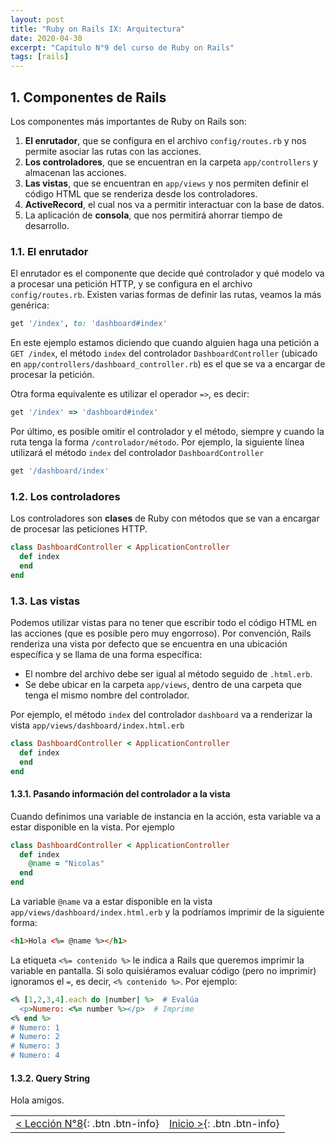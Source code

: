 ```yaml
---
layout: post
title: "Ruby on Rails IX: Arquitectura"
date: 2020-04-30
excerpt: "Capítulo N°9 del curso de Ruby on Rails"
tags: [rails]
---
```


## 1. Componentes de Rails

Los componentes más importantes de Ruby on Rails son:

1. **El enrutador**, que se configura en el archivo `config/routes.rb` y nos permite asociar las rutas con las acciones.
2. **Los controladores**, que se encuentran en la carpeta `app/controllers` y almacenan las acciones.
3. **Las vistas**, que se encuentran en `app/views` y nos permiten definir el código HTML que se renderiza desde los controladores.
4. **ActiveRecord**, el cual nos va a permitir interactuar con la base de datos.
5. La aplicación de **consola**, que nos permitirá ahorrar tiempo de desarrollo.

### 1.1. El enrutador

El enrutador es el componente que decide qué controlador y qué modelo va a procesar una petición HTTP, y se configura en el archivo `config/routes.rb`. Existen varias formas de definir las rutas, veamos la más genérica:

``` rb
get '/index', to: 'dashboard#index'
```

En este ejemplo estamos diciendo que cuando alguien haga una petición a `GET /index`, el método `index` del controlador `DashboardController` (ubicado en `app/controllers/dashboard_controller.rb`) es el que se va a encargar de procesar la petición.

Otra forma equivalente es utilizar el operador `=>`, es decir:

``` rb
get '/index' => 'dashboard#index'
```

Por último, es posible omitir el controlador y el método, siempre y cuando la ruta tenga la forma `/controlador/método`. Por ejemplo, la siguiente línea utilizará el método `index` del controlador `DashboardController`

``` rb
get '/dashboard/index'
```

### 1.2. Los controladores

Los controladores son **clases** de Ruby con métodos que se van a encargar de procesar las peticiones HTTP.

``` rb
class DashboardController < ApplicationController
  def index
  end
end
```

### 1.3. Las vistas

Podemos utilizar vistas para no tener que escribir todo el código HTML en las acciones (que es posible pero muy engorroso). Por convención, Rails renderiza una vista por defecto que se encuentra en una ubicación específica y se llama de una forma específica:

* El nombre del archivo debe ser igual al método seguido de `.html.erb`.
* Se debe ubicar en la carpeta `app/views`, dentro de una carpeta que tenga el mismo nombre del controlador.

Por ejemplo, el método `index` del controlador `dashboard` va a renderizar la vista `app/views/dashboard/index.html.erb`

``` rb
class DashboardController < ApplicationController
  def index
  end
end
```

#### 1.3.1. Pasando información del controlador a la vista

Cuando definimos una variable de instancia en la acción, esta variable va a estar disponible en la vista. Por ejemplo

``` rb
class DashboardController < ApplicationController
  def index
    @name = "Nicolas"
  end
end
```

La variable `@name` va a estar disponible en la vista `app/views/dashboard/index.html.erb` y la podríamos imprimir de la siguiente forma:

``` html
<h1>Hola <%= @name %></h1>
```

La etiqueta `<%= contenido %>` le indica a Rails que queremos imprimir la variable en pantalla. Si solo quisiéramos evaluar código (pero no imprimir) ignoramos el `=`, es decir, `<% contenido %>`. Por ejemplo:

``` rb
<% [1,2,3,4].each do |number| %>  # Evalúa
  <p>Numero: <%= number %></p>  # Imprime
<% end %>
# Numero: 1
# Numero: 2
# Numero: 3
# Numero: 4
```

#### 1.3.2. Query String

Hola amigos.

|     |     |
|:----|----:|
| [< Lección N°8](https://nisoto.github.io/rails-viii-ruby-on-rails/){: .btn .btn-info} | [Inicio >](https://nisoto.github.io/blog/){: .btn .btn-info} |
